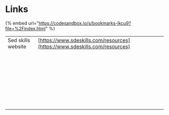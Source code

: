 # Links

{% embed url="https://codesandbox.io/s/bookmarks-lkcu9?file=%2Findex.html" %}

|                    |                                                                            |   |
| ------------------ | -------------------------------------------------------------------------- | - |
| Sed skills website | [https://www.sdeskills.com/resources](https://www.sdeskills.com/resources) |   |
|                    |                                                                            |   |
|                    |                                                                            |   |
|                    |                                                                            |   |
|                    |                                                                            |   |
|                    |                                                                            |   |
|                    |                                                                            |   |
|                    |                                                                            |   |
|                    |                                                                            |   |
|                    |                                                                            |   |
|                    |                                                                            |   |
|                    |                                                                            |   |
|                    |                                                                            |   |
|                    |                                                                            |   |
|                    |                                                                            |   |
|                    |                                                                            |   |
|                    |                                                                            |   |
|                    |                                                                            |   |
|                    |                                                                            |   |
|                    |                                                                            |   |
|                    |                                                                            |   |
|                    |                                                                            |   |
|                    |                                                                            |   |
|                    |                                                                            |   |
|                    |                                                                            |   |
|                    |                                                                            |   |
|                    |                                                                            |   |
|                    |                                                                            |   |
|                    |                                                                            |   |
|                    |                                                                            |   |
|                    |                                                                            |   |
|                    |                                                                            |   |
